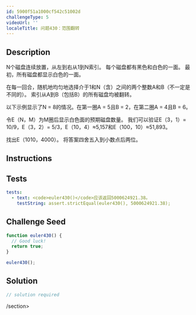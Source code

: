 ```yaml
---
id: 5900f51a1000cf542c51002d
challengeType: 5
videoUrl: ''
localeTitle: 问题430：范围翻转
---
```


## Description
<section id="description">
N个磁盘连续放置，从左到右从1到N索引。
每个磁盘都有黑色和白色的一面。 最初，所有磁盘都显示白色的一面。

在每一回合，随机地均匀地选择介于1和N（含）之间的两个整数A和B（不一定是不同的）。
索引从A到B（包括B）的所有磁盘均被翻转。

以下示例显示了N = 8的情况。在第一圈A = 5且B = 2，在第二圈A = 4且B = 6。



令E（N，M）为M圈后显示白色面的预期磁盘数量。
我们可以验证E（3，1）= 10/9，E（3，2）= 5/3，E（10，4）≈5,157和E（100，10）≈51,893。

找出E（1010，4000）。
将答案四舍五入到小数点后两位。
</section>

## Instructions
<section id="instructions">
</section>

## Tests
<section id='tests'>

```yml
tests:
  - text: <code>euler430()</code>应该返回5000624921.38。
    testString: assert.strictEqual(euler430(), 5000624921.38);

```

</section>

## Challenge Seed
<section id='challengeSeed'>

<div id='js-seed'>

```js
function euler430() {
  // Good luck!
  return true;
}

euler430();

```

</div>



</section>

## Solution
<section id='solution'>

```js
// solution required
```

/section>
